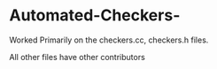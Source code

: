 # Automated-Checkers-

Worked Primarily on the checkers.cc, checkers.h files.

All other files have other contributors
